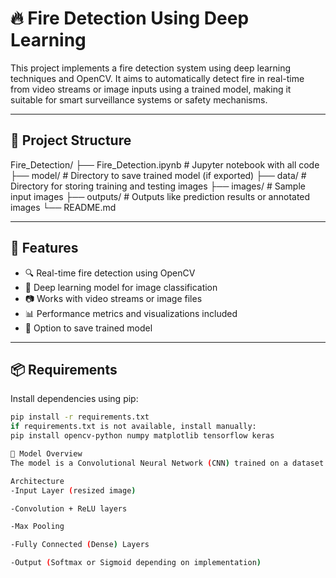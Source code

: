 # 🔥 Fire Detection Using Deep Learning

This project implements a fire detection system using deep learning techniques and OpenCV. It aims to automatically detect fire in real-time from video streams or image inputs using a trained model, making it suitable for smart surveillance systems or safety mechanisms.

---

## 📁 Project Structure

Fire_Detection/ ├── Fire_Detection.ipynb # Jupyter notebook with all code ├── model/ # Directory to save trained model (if exported) ├── data/ # Directory for storing training and testing images ├── images/ # Sample input images ├── outputs/ # Outputs like prediction results or annotated images └── README.md

---

## 🚀 Features

- 🔍 Real-time fire detection using OpenCV
- 🧠 Deep learning model for image classification
- 📷 Works with video streams or image files
- 📊 Performance metrics and visualizations included
- 💾 Option to save trained model

---

## 📦 Requirements

Install dependencies using pip:

```bash
pip install -r requirements.txt
if requirements.txt is not available, install manually:
pip install opencv-python numpy matplotlib tensorflow keras

🧠 Model Overview
The model is a Convolutional Neural Network (CNN) trained on a dataset of fire and non-fire images. It classifies input frames/images as either "FIRE" or "NO FIRE".

Architecture
-Input Layer (resized image)

-Convolution + ReLU layers

-Max Pooling

-Fully Connected (Dense) Layers

-Output (Softmax or Sigmoid depending on implementation)

